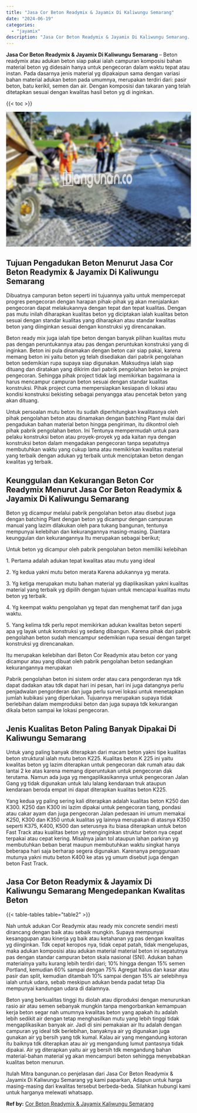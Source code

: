 ```yaml
---
title: "Jasa Cor Beton Readymix & Jayamix Di Kaliwungu Semarang"
date: "2024-06-19"
categories: 
  - "jayamix"
description: "Jasa Cor Beton Readymix & Jayamix Di Kaliwungu Semarang. Itulah Mitra bangunan.co penjelasan dari Jasa Cor Beton Readymix & Jayamix Di Kaliwungu Semarang yg..."
---
```


**Jasa Cor Beton Readymix & Jayamix Di Kaliwungu Semarang** – Beton readymix atau adukan beton siap pakai ialah campuran komposisi bahan material beton yg didesain hanya untuk pengecoran dalam waktu tepat atau instan. Pada dasarnya jenis material yg dipakaipun sama dengan variasi bahan material adukan beton pada umumnya, merupakan terdiri dari: pasir beton, batu kerikil, semen dan air. Dengan komposisi dan takaran yang telah ditetapkan sesuai dengan kwalitas hasil beton yg di inginkan.

{{< toc >}}

![Jasa Cor Beton Readymix & Jayamix Di Kaliwungu Semarang](/images/jasa-cor-readymix-40.png)

## Tujuan Pengadukan Beton Menurut Jasa Cor Beton Readymix & Jayamix Di Kaliwungu Semarang

Dibuatnya campuran beton seperti ini tujuannya yaitu untuk mempercepat progres pengecoran dengan harapan pihak-pihak yg akan menjalankan pengecoran dapat melakukannya dengan tepat dan tepat kualitas. Dengan pas mutu inilah diharapkan kualitas beton yg diciptakan ialah kualitas beton sesuai dengan standar kualitas yang diharapkan atau standar kwalitas beton yang diinginkan sesuai dengan konstruksi yg direncanakan.

Beton ready mix juga ialah tipe beton dengan banyak pilihan kualitas mutu pas dengan peruntukannya atau pas dengan peruntukan konstruksi yang di inginkan. Beton ini pula dinamakan dengan beton cair siap pakai, karena memang beton ini yaitu beton yg telah disediakan dari pabrik pengolahan beton sedemikian rupa supaya siap digunakan. Maksudnya ialah siap dituang dan diratakan yang dikirim dari pabrik pengolahan beton ke project pengecoran. Sehingga pihak project tidak lagi memikirkan bagaimana ia harus mencampur campuran beton sesuai dengan standar kualitas konstruksi. Pihak project cuma mempersiapkan kesiapan di lokasi atau kondisi konstruksi bekisting sebagai penyangga atau pencetak beton yang akan dituang.

Untuk persoalan mutu beton itu sudah diperhitungkan kwalitasnya oleh pihak pengolahan beton atau dinamakan dengan batching Plant mulai dari pengadukan bahan material beton hingga pengiriman, itu dikontrol oleh pihak pabrik pengolahan beton. Ini Tentunya mempermudah untuk para pelaku konstruksi beton atau proyek-proyek yg ada kaitan nya dengan konstruksi beton dalam mengadakan pengecoran tanpa sepatutnya membutuhkan waktu yang cukup lama atau memikirkan kwalitas material yang terbaik dengan adukan yg terbaik untuk menciptakan beton dengan kwalitas yg terbaik.

## Keunggulan dan Kekurangan Beton Cor Readymix Menurut Jasa Cor Beton Readymix & Jayamix Di Kaliwungu Semarang

Beton yg dicampur melalui pabrik pengolahan beton atau disebut juga dengan batching Plant dengan beton yg dicampur dengan campuran manual yang lazim dilakukan oleh para tukang bangunan, tentunya mempunyai kelebihan dan kekurangannya masing-masing. Diantara keunggulan dan kekurangannya Itu merupakan sebagai berikut;

Untuk beton yg dicampur oleh pabrik pengolahan beton memiliki kelebihan

1\. Pertama adalah adukan tepat kwalitas atau mutu yang ideal

2\. Yg kedua yakni mutu beton merata Karena adukannya yg merata.

3\. Yg ketiga merupakan mutu bahan material yg diaplikasikan yakni kualitas material yang terbaik yg dipilih dengan tujuan untuk mencapai kualitas mutu beton yg terbaik.

4\. Yg keempat waktu pengolahan yg tepat dan menghemat tarif dan juga waktu.

5\. Yang kelima tdk perlu repot memikirkan adukan kwalitas beton seperti apa yg layak untuk konstruksi yg sedang dibangun. Karena pihak dari pabrik pengolahan beton sudah mencampur sedemikian rupa sesuai dengan target konstruksi yg direncanakan.

Itu merupakan kelebihan dari Beton Cor Readymix atau beton cor yang dicampur atau yang dibuat oleh pabrik pengolahan beton sedangkan kekurangannya merupakan

Pabrik pengolahan beton ini sistem order atau cara pengorderan nya tdk dapat dadakan atau tdk dapat hari ini pesan, hari ini juga datangnya perlu penjadwalan pengorderan dan juga perlu survei lokasi untuk menetapkan jumlah kubikasi yang diperlukan. Tujuannya merupakan supaya tidak berlebihan dalam memproduksi beton dan juga supaya tdk kekurangan dikala beton sampai ke lokasi pengecoran.

## Jenis Kualitas Beton Paling Banyak Dipakai Di Kaliwungu Semarang

Untuk yang paling banyak diterapkan dari macam beton yakni tipe kualitas beton struktural ialah mutu beton K225. Kualitas beton K 225 ini yaitu kwalitas beton yg lazim diterapkan untuk pengecoran dak rumah atau dak lantai 2 ke atas karena memang diperuntukan untuk pengecoran dak terutama. Namun ada juga yg mengaplikasikannya untuk pengecoran Jalan Gang yg tidak digunakan untuk lalu lalang kendaraan truk ataupun kendaraan beroda empat ini dapat diterapkan kualitas beton K225.

Yang kedua yg paling sering kali diterapkan adalah kualitas beton K250 dan K300. K250 dan K300 ini lazim dipakai untuk pengecoran tiang, pondasi atau cakar ayam dan juga pengecoran Jalan pedesaan ini umum memakai K250, K300 dan K350 untuk kualitas yg lainnya merupakan di atasnya K350 seperti K375, K400, K500 dan seterusnya itu biasa diterapkan untuk beton Fast Track atau kualitas beton yg menginginkan struktur beton nya cepat terpakai atau cepat kering. Misalnya jalan tol ataupun lahan parkiran yg membutuhkan beban berat maupun membutuhkan waktu singkat hanya beberapa hari saja berharap segera digunakan. Karenanya penggunaan mutunya yakni mutu beton K400 ke atas yg umum disebut juga dengan beton Fast Track.

## Jasa Cor Beton Readymix & Jayamix Di Kaliwungu Semarang Mengedepankan Kwalitas Beton

{{< table-tables table="table2" >}}

Nah untuk adukan Cor Readymix atau ready mix concrete sendiri mesti dirancang dengan baik atau sebaik mungkin. Supaya mempunyai kesanggupan atau kinerja yg baik atau ketahanan yg pas dengan kwalitas yg diinginkan. Tdk cepat keropos nya, tidak cepat patah, tidak mengelupas, maka adukan komposisi atau adukan material material beton ini sepatutnya pas dengan standar campuran beton skala nasional (SNI). Adukan bahan materialnya yaitu kurang lebih terdiri dari; 10% hingga dengan 15% semen Portland, kemudian 60% sampai dengan 75% Agregat halus dan kasar atau pasir dan split, kemudian ditambah 10% sampai dengan 15% air selebihnya ialah untuk udara, sebab meskipun adukan benda padat tetap Dia mempunyai kandungan udara di dalamnya.

Beton yang berkualitas tinggi itu diolah atau diproduksi dengan menurunkan rasio air atau semen sebanyak mungkin tanpa mengorbankan kemampuan kerja beton segar nah umumnya kwalitas beton yang apakah itu adalah lebih sedikit air dengan tetap menghasilkan mutu yang lebih tinggi tidak mengaplikasikan banyak air. Jadi di sini pemakaian air Itu adalah dengan campuran yg ideal tdk berlebihan, banyaknya air yg digunakan juga gunakan air yg bersih yang tdk kumal. Kalau air yang mengandung kotoran itu baiknya tdk diterapkan atau air yg mengandung lumut pantasnya tidak dipakai. Air yg diterapkan yaitu air yg bersih tdk mengandung bahan material-bahan material yg akan mencampuri beton sehingga menyebabkan kualitas beton menurun.

Itulah Mitra bangunan.co penjelasan dari Jasa Cor Beton Readymix & Jayamix Di Kaliwungu Semarang yg kami paparkan, Adapun untuk harga masing-masing dari kwalitas tersebut berbeda-beda. Silahkan hubungi kami untuk harganya melewati whatsapp.

**Ref by:** [Cor Beton Readymix & Jayamix Kaliwungu Semarang](https://id.wikipedia.org/wiki/Cor)
